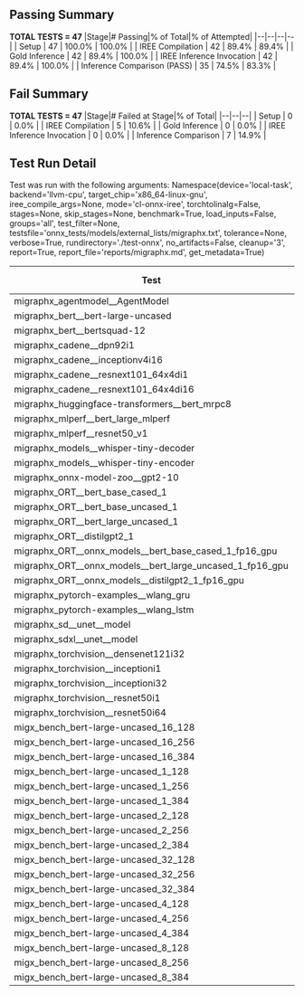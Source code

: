 ## Passing Summary

**TOTAL TESTS = 47**
|Stage|# Passing|% of Total|% of Attempted|
|--|--|--|--|
| Setup | 47 | 100.0% | 100.0% |
| IREE Compilation | 42 | 89.4% | 89.4% |
| Gold Inference | 42 | 89.4% | 100.0% |
| IREE Inference Invocation | 42 | 89.4% | 100.0% |
| Inference Comparison (PASS) | 35 | 74.5% | 83.3% |
## Fail Summary

**TOTAL TESTS = 47**
|Stage|# Failed at Stage|% of Total|
|--|--|--|
| Setup | 0 | 0.0% |
| IREE Compilation | 5 | 10.6% |
| Gold Inference | 0 | 0.0% |
| IREE Inference Invocation | 0 | 0.0% |
| Inference Comparison | 7 | 14.9% |
## Test Run Detail
Test was run with the following arguments:
Namespace(device='local-task', backend='llvm-cpu', target_chip='x86_64-linux-gnu', iree_compile_args=None, mode='cl-onnx-iree', torchtolinalg=False, stages=None, skip_stages=None, benchmark=True, load_inputs=False, groups='all', test_filter=None, testsfile='onnx_tests/models/external_lists/migraphx.txt', tolerance=None, verbose=True, rundirectory='./test-onnx', no_artifacts=False, cleanup='3', report=True, report_file='reports/migraphx.md', get_metadata=True)

| Test | Exit Status | Mean Benchmark Time (ms) | Notes |
|--|--|--|--|
| migraphx_agentmodel__AgentModel | compilation | None | |
| migraphx_bert__bert-large-uncased | PASS | 383.8606507827838 | |
| migraphx_bert__bertsquad-12 | PASS | 106.56438874346868 | |
| migraphx_cadene__dpn92i1 | PASS | 200.2046418686708 | |
| migraphx_cadene__inceptionv4i16 | PASS | 6805.564132829507 | |
| migraphx_cadene__resnext101_64x4di1 | PASS | 333.15471311410266 | |
| migraphx_cadene__resnext101_64x4di16 | compilation | None | |
| migraphx_huggingface-transformers__bert_mrpc8 | PASS | 380.4034596929948 | |
| migraphx_mlperf__bert_large_mlperf | Numerics | 497.5433399279912 | |
| migraphx_mlperf__resnet50_v1 | PASS | 100.95375297324996 | |
| migraphx_models__whisper-tiny-decoder | PASS | 35.43936254249679 | |
| migraphx_models__whisper-tiny-encoder | Numerics | 191.67279286517035 | |
| migraphx_onnx-model-zoo__gpt2-10 | compilation | None | |
| migraphx_ORT__bert_base_cased_1 | PASS | 97.0104450271243 | |
| migraphx_ORT__bert_base_uncased_1 | PASS | 88.65637704730034 | |
| migraphx_ORT__bert_large_uncased_1 | PASS | 267.9819452265898 | |
| migraphx_ORT__distilgpt2_1 | PASS | 31.757197140351582 | |
| migraphx_ORT__onnx_models__bert_base_cased_1_fp16_gpu | Numerics | 85.29661699301666 | |
| migraphx_ORT__onnx_models__bert_large_uncased_1_fp16_gpu | Numerics | 255.9585552662611 | |
| migraphx_ORT__onnx_models__distilgpt2_1_fp16_gpu | Numerics | 41.16893741182792 | |
| migraphx_pytorch-examples__wlang_gru | PASS | 81.50742761790752 | |
| migraphx_pytorch-examples__wlang_lstm | PASS | 42.53403555291394 | |
| migraphx_sd__unet__model | compilation | None | |
| migraphx_sdxl__unet__model | compilation | None | |
| migraphx_torchvision__densenet121i32 | PASS | 1343.1806477407615 | |
| migraphx_torchvision__inceptioni1 | PASS | 233.09849616554047 | |
| migraphx_torchvision__inceptioni32 | PASS | 6581.769483784835 | |
| migraphx_torchvision__resnet50i1 | PASS | 89.51242733746767 | |
| migraphx_torchvision__resnet50i64 | PASS | 6112.482597430547 | |
| migx_bench_bert-large-uncased_16_128 | PASS | 3074.6248650054135 | |
| migx_bench_bert-large-uncased_16_256 | PASS | 4154.723117748896 | |
| migx_bench_bert-large-uncased_16_384 | Numerics | 5645.487962911527 | |
| migx_bench_bert-large-uncased_1_128 | PASS | 153.57143493990102 | |
| migx_bench_bert-large-uncased_1_256 | PASS | 264.91546134154004 | |
| migx_bench_bert-large-uncased_1_384 | PASS | 384.84305950502556 | |
| migx_bench_bert-large-uncased_2_128 | PASS | 523.5640083750088 | |
| migx_bench_bert-large-uncased_2_256 | PASS | 715.4069157938162 | |
| migx_bench_bert-large-uncased_2_384 | PASS | 819.9746645987034 | |
| migx_bench_bert-large-uncased_32_128 | PASS | 5494.088551650445 | |
| migx_bench_bert-large-uncased_32_256 | PASS | 8236.939469973246 | |
| migx_bench_bert-large-uncased_32_384 | Numerics | 11361.539166420698 | |
| migx_bench_bert-large-uncased_4_128 | PASS | 729.749230047067 | |
| migx_bench_bert-large-uncased_4_256 | PASS | 1133.1388329466183 | |
| migx_bench_bert-large-uncased_4_384 | PASS | 1507.317889481783 | |
| migx_bench_bert-large-uncased_8_128 | PASS | 1330.626342445612 | |
| migx_bench_bert-large-uncased_8_256 | PASS | 2098.5529348254204 | |
| migx_bench_bert-large-uncased_8_384 | PASS | 2927.994498362144 | |
